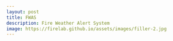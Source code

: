 ```yaml
---
layout: post
title: FWAS
description: Fire Weather Alert System
image: https://firelab.github.io/assets/images/filler-2.jpg
---
```



<script>
function redirect(){
  window.location = "https://github.com/firelab/fwas/";
}
</script>

<body onload="redirect()">
